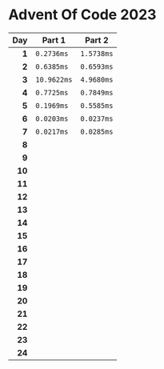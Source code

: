 # Advent Of Code 2023

<!-- begin performance table -->
| Day | Part 1 | Part 2 |
| -: | - | - |
| **1** | `0.2736ms` | `1.5738ms` |
| **2** | `0.6385ms` | `0.6593ms` |
| **3** | `10.9622ms` | `4.9680ms` |
| **4** | `0.7725ms` | `0.7849ms` |
| **5** | `0.1969ms` | `0.5585ms` |
| **6** | `0.0203ms` | `0.0237ms` |
| **7** | `0.0217ms` | `0.0285ms` |
| **8** |  |  |
| **9** |  |  |
| **10** |  |  |
| **11** |  |  |
| **12** |  |  |
| **13** |  |  |
| **14** |  |  |
| **15** |  |  |
| **16** |  |  |
| **17** |  |  |
| **18** |  |  |
| **19** |  |  |
| **20** |  |  |
| **21** |  |  |
| **22** |  |  |
| **23** |  |  |
| **24** |  |  |
<!-- end performance table -->
